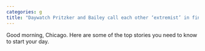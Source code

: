 ```yaml
---
categories: g
title: "Daywatch Pritzker and Bailey call each other ‘extremist’ in final debate"
---
```

Good morning, Chicago. Here are some of the top stories you need to know to start your day.